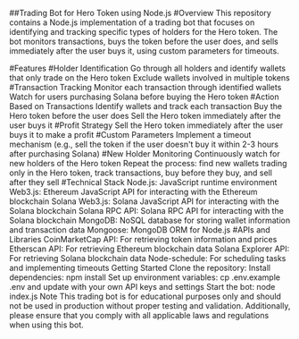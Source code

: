 ##Trading Bot for Hero Token using Node.js
#Overview
This repository contains a Node.js implementation of a trading bot that focuses on identifying and tracking specific types of holders for the Hero token. The bot monitors transactions, buys the token before the user does, and sells immediately after the user buys it, using custom parameters for timeouts.

#Features
#Holder Identification
Go through all holders and identify wallets that only trade on the Hero token
Exclude wallets involved in multiple tokens
#Transaction Tracking
Monitor each transaction through identified wallets
Watch for users purchasing Solana before buying the Hero token
#Action Based on Transactions
Identify wallets and track each transaction
Buy the Hero token before the user does
Sell the Hero token immediately after the user buys it
#Profit Strategy
Sell the Hero token immediately after the user buys it to make a profit
#Custom Parameters
Implement a timeout mechanism (e.g., sell the token if the user doesn't buy it within 2-3 hours after purchasing Solana)
#New Holder Monitoring
Continuously watch for new holders of the Hero token
Repeat the process: find new wallets trading only in the Hero token, track transactions, buy before they buy, and sell after they sell
#Technical Stack
Node.js: JavaScript runtime environment
Web3.js: Ethereum JavaScript API for interacting with the Ethereum blockchain
Solana Web3.js: Solana JavaScript API for interacting with the Solana blockchain
Solana RPC API: Solana RPC API for interacting with the Solana blockchain
MongoDB: NoSQL database for storing wallet information and transaction data
Mongoose: MongoDB ORM for Node.js
#APIs and Libraries
CoinMarketCap API: For retrieving token information and prices
Etherscan API: For retrieving Ethereum blockchain data
Solana Explorer API: For retrieving Solana blockchain data
Node-schedule: For scheduling tasks and implementing timeouts
Getting Started
Clone the repository: 
Install dependencies: npm install
Set up environment variables: cp .env.example .env and update with your own API keys and settings
Start the bot: node index.js
Note
This trading bot is for educational purposes only and should not be used in production without proper testing and validation. Additionally, please ensure that you comply with all applicable laws and regulations when using this bot.
